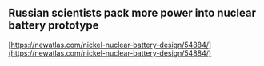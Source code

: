 ## Russian scientists pack more power into nuclear battery prototype
  
  [https://newatlas.com/nickel-nuclear-battery-design/54884/](https://newatlas.com/nickel-nuclear-battery-design/54884/)